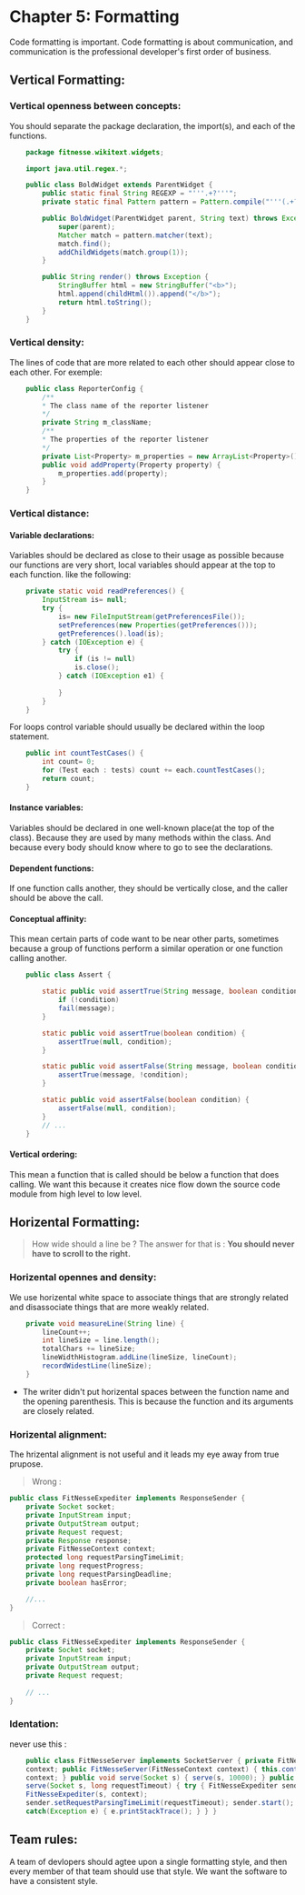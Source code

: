 # **Chapter 5: Formatting**
Code formatting is important. Code formatting is about communication, and communication is the professional developer's first order of business.

## Vertical Formatting:
### Vertical openness between concepts:
You should separate the package declaration, the import(s), and each of the functions.
```java
    package fitnesse.wikitext.widgets;

    import java.util.regex.*;

    public class BoldWidget extends ParentWidget {
        public static final String REGEXP = "'''.+?'''";
        private static final Pattern pattern = Pattern.compile("'''(.+?)'''", Pattern.MULTILINE + Pattern.DOTALL );

        public BoldWidget(ParentWidget parent, String text) throws Exception {
            super(parent);
            Matcher match = pattern.matcher(text);
            match.find();
            addChildWidgets(match.group(1));
        }

        public String render() throws Exception {
            StringBuffer html = new StringBuffer("<b>");
            html.append(childHtml()).append("</b>");
            return html.toString();
        }
    }
```

### Vertical density:
The lines of code that are more related to each other should appear close to each other.
For exemple:
```java
    public class ReporterConfig {
        /**
        * The class name of the reporter listener
        */
        private String m_className;
        /**
        * The properties of the reporter listener
        */
        private List<Property> m_properties = new ArrayList<Property>();
        public void addProperty(Property property) {
            m_properties.add(property);
        }
    }
```

### Vertical distance:
#### Variable declarations:
Variables should be declared as close to their usage as possible because our functions are very short, local variables should appear at the top to each function. like the following:
```java
    private static void readPreferences() {
        InputStream is= null;
        try {
            is= new FileInputStream(getPreferencesFile());
            setPreferences(new Properties(getPreferences()));
            getPreferences().load(is);
        } catch (IOException e) {
            try {
                if (is != null)
                is.close();
            } catch (IOException e1) {
                
            }
        }
    }
```
For loops control variable should usually be declared within the loop statement.
```java
    public int countTestCases() {
        int count= 0;
        for (Test each : tests) count += each.countTestCases();
        return count;
    }
```

#### Instance variables:
Variables should be declared in one well-known place(at the top of the class). Because they are used by many methods within the class. And because every body should know where to go to see the declarations.

#### Dependent functions:
If one function calls another, they should be vertically close, and the caller should be above the call.

#### Conceptual affinity:
This mean certain parts of code want to be near other parts, sometimes because a group of functions perform a similar operation or one function calling another.
```java
    public class Assert {

        static public void assertTrue(String message, boolean condition) {
            if (!condition)
            fail(message);
        }

        static public void assertTrue(boolean condition) {
            assertTrue(null, condition);
        }

        static public void assertFalse(String message, boolean condition) {
            assertTrue(message, !condition);
        }

        static public void assertFalse(boolean condition) {
            assertFalse(null, condition);
        } 
        // ...
    }
```
#### Vertical ordering:
This mean a function that is called should be below a function that does calling. We want this because it creates nice flow down the source code module from high level to low level.

## Horizental Formatting:
> How wide should a line be ?
The answer for that is : **You should never have to scroll to the right.**

### Horizental opennes and density:
We use horizental white space to associate things that are strongly related and disassociate things that are more weakly related.
```java
    private void measureLine(String line) {
        lineCount++;
        int lineSize = line.length();
        totalChars += lineSize;
        lineWidthHistogram.addLine(lineSize, lineCount);
        recordWidestLine(lineSize);
    }
```
- The writer didn't put horizental spaces between the function name and the opening parenthesis. This is because the function and its arguments are closely related.

### Horizental alignment:
The hrizental alignment is not useful and it leads my eye away from true prupose.
> Wrong :
```java
public class FitNesseExpediter implements ResponseSender {
    private Socket socket;
    private InputStream input;
    private OutputStream output;
    private Request request;
    private Response response;
    private FitNesseContext context;
    protected long requestParsingTimeLimit;
    private long requestProgress;
    private long requestParsingDeadline;
    private boolean hasError;

    //...
}
```
> Correct :
```java
public class FitNesseExpediter implements ResponseSender {
    private Socket socket;
    private InputStream input;
    private OutputStream output;
    private Request request;
    
    // ...
}
```

### Identation:
never use this :
```java
    public class FitNesseServer implements SocketServer { private FitNesseContext 
    context; public FitNesseServer(FitNesseContext context) { this.context = 
    context; } public void serve(Socket s) { serve(s, 10000); } public void 
    serve(Socket s, long requestTimeout) { try { FitNesseExpediter sender = new 
    FitNesseExpediter(s, context); 
    sender.setRequestParsingTimeLimit(requestTimeout); sender.start(); } 
    catch(Exception e) { e.printStackTrace(); } } }
```

## Team rules:
A team of devlopers should agtee upon a single formatting style, and then every member of that team should use that style. We want the software to have a consistent style.
